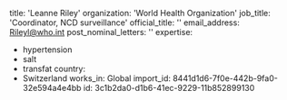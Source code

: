 title: 'Leanne Riley'
organization: 'World Health Organization'
job_title: 'Coordinator, NCD surveillance'
official_title: ''
email_address: Rileyl@who.int
post_nominal_letters: ''
expertise:
  - hypertension
  - salt
  - transfat
country:
  - Switzerland
works_in: Global
import_id: 8441d1d6-7f0e-442b-9fa0-32e594a4e4bb
id: 3c1b2da0-d1b6-41ec-9229-11b852899130
